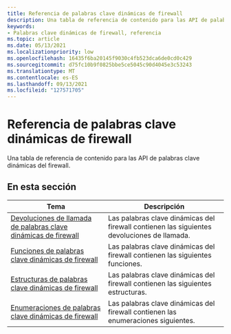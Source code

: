 ```yaml
---
title: Referencia de palabras clave dinámicas de firewall
description: Una tabla de referencia de contenido para las API de palabras clave dinámicas del firewall.
keywords:
- Palabras clave dinámicas de firewall, referencia
ms.topic: article
ms.date: 05/13/2021
ms.localizationpriority: low
ms.openlocfilehash: 16435f6ba20145f9030c4fb523dca6de0cd0c429
ms.sourcegitcommit: d75fc10b9f0825bbe5ce5045c90d4045e3c53243
ms.translationtype: MT
ms.contentlocale: es-ES
ms.lasthandoff: 09/13/2021
ms.locfileid: "127571705"
---
```

# <a name="firewall-dynamic-keywords-reference"></a>Referencia de palabras clave dinámicas de firewall

Una tabla de referencia de contenido para las API de palabras clave dinámicas del firewall.

## <a name="in-this-section"></a>En esta sección

| Tema | Descripción  |
| - | - |
| [Devoluciones de llamada de palabras clave dinámicas de firewall](firewall-dynamic-keywords-callbacks.md) | Las palabras clave dinámicas del firewall contienen las siguientes devoluciones de llamada. |
| [Funciones de palabras clave dinámicas de firewall](firewall-dynamic-keywords-functions.md) | Las palabras clave dinámicas del firewall contienen las siguientes funciones. |
| [Estructuras de palabras clave dinámicas de firewall](firewall-dynamic-keywords-structures.md) | Las palabras clave dinámicas del firewall contienen las siguientes estructuras. |
| [Enumeraciones de palabras clave dinámicas de firewall](firewall-dynamic-keywords-enumerations.md) | Las palabras clave dinámicas del firewall contienen las enumeraciones siguientes. |

